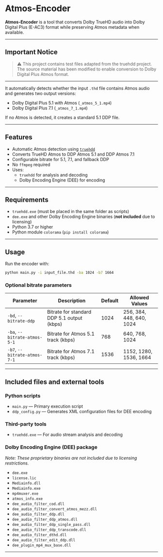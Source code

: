 # Atmos-Encoder

**Atmos-Encoder** is a tool that converts Dolby TrueHD audio into Dolby Digital Plus (E-AC3) format while preserving Atmos metadata when available.

---

## Important Notice

> ⚠️ This project contains test files adapted from the truehdd project. The source material has been modified to enable conversion to Dolby Digital Plus Atmos format.

---
It automatically detects whether the input `.thd` file contains Atmos audio and generates two output versions:  
- Dolby Digital Plus 5.1 with Atmos (`_atmos_5_1.mp4`)  
- Dolby Digital Plus 7.1 (`_atmos_7_1.mp4`)

If no Atmos is detected, it creates a standard 5.1 DDP file.

---

## Features

- Automatic Atmos detection using [`truehdd`](https://github.com/truehdd/truehdd)  
- Converts TrueHD Atmos to DDP Atmos 5.1 and DDP Atmos 7.1  
- Configurable bitrate for 5.1, 7.1, and fallback DDP  
- No `ffmpeg` required  
- Uses:  
  - `truehdd` for analysis and decoding  
  - Dolby Encoding Engine (DEE) for encoding  

---

## Requirements

- `truehdd.exe` (must be placed in the same folder as scripts)  
- `dee.exe` and other Dolby Encoding Engine binaries (**not included** due to licensing)  
- Python 3.7 or higher  
- Python module `colorama` (`pip install colorama`)  

---

## Usage

Run the encoder with:

```bash
python main.py -i input_file.thd -ba 1024 -b7 1664
```

### Optional bitrate parameters

| Parameter                    | Description                                | Default | Allowed Values           |
| ---------------------------- | ------------------------------------------ | ------- | ------------------------ |
| `-bd`, `--bitrate-ddp`       | Bitrate for standard DDP 5.1 output (kbps) | 1024    | 256, 384, 448, 640, 1024 |
| `-ba`, `--bitrate-atmos-5-1` | Bitrate for Atmos 5.1 track (kbps)         | 768     | 640, 768, 1024           |
| `-b7`, `--bitrate-atmos-7-1` | Bitrate for Atmos 7.1 track (kbps)         | 1536    | 1152, 1280, 1536, 1664   |

---

## Included files and external tools

### Python scripts

* `main.py` — Primary execution script
* `ddp_config.py` — Generates XML configuration files for DEE encoding

### Third-party tools

* `truehdd.exe` — For audio stream analysis and decoding

### Dolby Encoding Engine (DEE) package

*Note: These proprietary binaries are not included due to licensing restrictions.*

* `dee.exe`
* `license.lic`
* `Mediainfo.dll`
* `Mediainfo.exe`
* `mp4muxer.exe`
* `atmos_info.exe`
* `dee_audio_filter_cod.dll`
* `dee_audio_filter_convert_atmos_mezz.dll`
* `dee_audio_filter_ddp.dll`
* `dee_audio_filter_ddp_atmos.dll`
* `dee_audio_filter_ddp_single_pass.dll`
* `dee_audio_filter_ddp_transcode.dll`
* `dee_audio_filter_dthd.dll`
* `dee_audio_filter_edit_ddp.dll`
* `dee_plugin_mp4_mux_base.dll`

---
